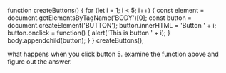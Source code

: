 function createButtons() {
    for (let i = 1; i < 5; i++) {
        const element = document.getElementsByTagName('BODY')[0];
        const button = document.createElement('BUTTON');
        button.innerHTML = 'Button ' + i;
        button.onclick = function() {
            alert('This is button ' + i);
        }
        body.appendchild(button);
    }
}
createButtons();

what happens when you click button 5.
examine the function above and figure out the answer.